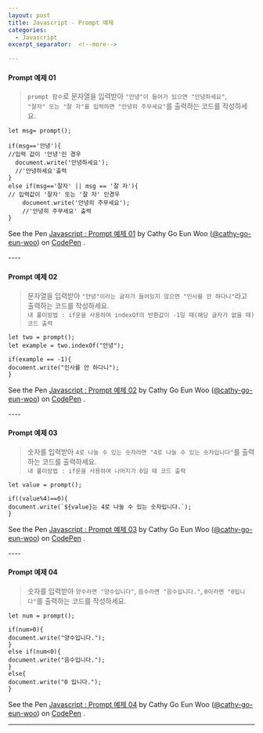 ```yaml
---
layout: post
title: Javascript - Prompt 예제
categories:
  - Javascript
excerpt_separator:  <!--more-->

---
```


#### Prompt 예제 01

> `prompt 함수`로 문자열을 입력받아 `"안녕"이 들어가 있으면 "안녕하세요"`,  
> `"잘자" 또는 "잘 자"를 입력하면 "안녕히 주무세요"`를 출력하는 코드를 작성하세요.

```
let msg= prompt();

if(msg=='안녕'){
//입력 값이 '안녕'인 경우
  document.write('안녕하세요');
  //'안녕하세요'출력
}
else if(msg=='잘자' || msg == '잘 자'){
// 입력값이 '잘자' 또는 '잘 자' 인경우
	document.write('안녕히 주무세요');
	//'안녕히 주무세요' 출력
}
```

<p data-height="361" data-theme-id="0" data-slug-hash="WKpydm" data-default-tab="js,result" data-user="cathy-go-eun-woo" data-pen-title="Javascript : Prompt 예제 01" data-preview="true" class="codepen">See the Pen <a href="https://codepen.io/cathy-go-eun-woo/pen/WKpydm/">Javascript : Prompt 예제 01</a> by Cathy Go Eun Woo (<a href="https://codepen.io/cathy-go-eun-woo">@cathy-go-eun-woo</a>) on <a href="https://codepen.io">CodePen</a> . </p>
<script src="https://static.codepen.io/assets/embed/ei.js"> </script>
----

#### Prompt 예제 02

> 문자열을 입력받아 `"안녕"이라는 글자가 들어있지 않으면 "인사를 안 하다니"`라고 출력하는 코드를 작성하세요.  
> `내 풀이방법 : if문을 사용하여 indexOf의 반환값이 -1일 때(해당 글자가 없을 때) 코드 출력`

```
let two = prompt();
let example = two.indexOf("안녕");

if(example == -1){
document.write("인사를 안 하다니");
}
```

<p data-height="301" data-theme-id="0" data-slug-hash="mjWKLL" data-default-tab="js,result" data-user="cathy-go-eun-woo" data-pen-title="Javascript : Prompt 예제 02" data-preview="true" class="codepen">See the Pen <a href="https://codepen.io/cathy-go-eun-woo/pen/mjWKLL/">Javascript : Prompt 예제 02</a> by Cathy Go Eun Woo (<a href="https://codepen.io/cathy-go-eun-woo">@cathy-go-eun-woo</a>) on <a href="https://codepen.io">CodePen</a> . </p>
<script src="https://static.codepen.io/assets/embed/ei.js"> </script>
----

#### Prompt 예제 03

> 숫자를 입력받아 `4로 나눌 수 있는 숫자라면 "4로 나눌 수 있는 숫자입니다"`를 출력하는 코드를 출력하세요.  
>  `내 풀이방법 : if문을 사용하여 나머지가 0일 때 코드 출력`

```
let value = prompt();

if((value%4)==0){
document.write(`${value}는 4로 나눌 수 있는 숫자입니다.`);
}
```

<p data-height="265" data-theme-id="0" data-slug-hash="NBpzzJ" data-default-tab="js,result" data-user="cathy-go-eun-woo" data-pen-title="Javascript : Prompt 예제 03" data-preview="true" class="codepen">See the Pen <a href="https://codepen.io/cathy-go-eun-woo/pen/NBpzzJ/">Javascript : Prompt 예제 03</a> by Cathy Go Eun Woo (<a href="https://codepen.io/cathy-go-eun-woo">@cathy-go-eun-woo</a>) on <a href="https://codepen.io">CodePen</a> . </p>
<script src="https://static.codepen.io/assets/embed/ei.js"> </script>
----

#### Prompt 예제 04

> 숫자를 입력받아 `양수라면 "양수입니다"`, `음수라면 "음수입니다."`, `0이라면 "0입니다"`를 출력하는 코드를 작성하세요.

```
let num = prompt();

if(num>0){
document.write("양수입니다.");
}
else if(num<0){
document.write("음수입니다.");
}
else{
document.write("0 입니다.");
}
```

<p data-height="265" data-theme-id="0" data-slug-hash="XBMYPK" data-default-tab="js,result" data-user="cathy-go-eun-woo" data-pen-title="Javascript : Prompt 예제 04" data-preview="true" class="codepen">See the Pen <a href="https://codepen.io/cathy-go-eun-woo/pen/XBMYPK/">Javascript : Prompt 예제 04</a> by Cathy Go Eun Woo (<a href="https://codepen.io/cathy-go-eun-woo">@cathy-go-eun-woo</a>) on <a href="https://codepen.io">CodePen</a> . </p>
<script src="https://static.codepen.io/assets/embed/ei.js"> </script>

---
